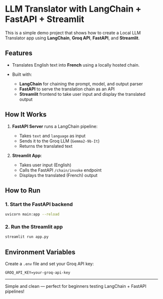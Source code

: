 # LLM Translator with LangChain + FastAPI + Streamlit

This is a simple demo project that shows how to create a Local LLM Translator app using **LangChain**, **Groq API**, **FastAPI**, and **Streamlit**.

## Features

* Translates English text into **French** using a locally hosted chain.
* Built with:

  * **LangChain** for chaining the prompt, model, and output parser
  * **FastAPI** to serve the translation chain as an API
  * **Streamlit** frontend to take user input and display the translated output

## How It Works

1. **FastAPI Server** runs a LangChain pipeline:

   * Takes `text` and `language` as input
   * Sends it to the Groq LLM (`Gemma2-9b-It`)
   * Returns the translated text

2. **Streamlit App**:

   * Takes user input (English)
   * Calls the FastAPI `/chain/invoke` endpoint
   * Displays the translated (French) output

## How to Run

### 1. Start the FastAPI backend

```bash
uvicorn main:app --reload
```

### 2. Run the Streamlit app

```bash
streamlit run app.py
```

## Environment Variables

Create a `.env` file and set your Groq API key:

```
GROQ_API_KEY=your-groq-api-key
```

---

Simple and clean — perfect for beginners testing LangChain + FastAPI pipelines!
